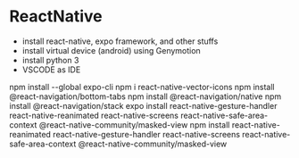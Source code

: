 # ReactNative
- install react-native, expo framework, and other stuffs
- install virtual device (android) using Genymotion
- install python 3
- VSCODE as IDE

npm install --global expo-cli
npm i react-native-vector-icons
npm install @react-navigation/bottom-tabs
npm install @react-navigation/native
npm install @react-navigation/stack
expo install react-native-gesture-handler react-native-reanimated react-native-screens react-native-safe-area-context @react-native-community/masked-view
npm install react-native-reanimated react-native-gesture-handler react-native-screens react-native-safe-area-context @react-native-community/masked-view
